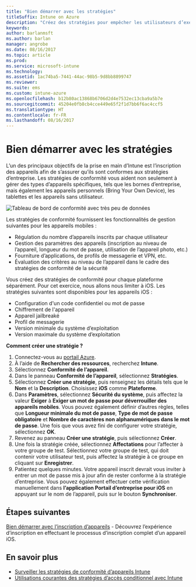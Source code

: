 ```yaml
---
title: "Bien démarrer avec les stratégies"
titleSuffix: Intune on Azure
description: "Créez des stratégies pour empêcher les utilisateurs d’exécuter des actions non autorisées avec leurs appareils."
keywords: 
author: barlanmsft
ms.author: barlan
manager: angrobe
ms.date: 08/16/2017
ms.topic: article
ms.prod: 
ms.service: microsoft-intune
ms.technology: 
ms.assetid: 1ac74ba5-7441-44ac-98b5-9d8bb8899747
ms.reviewer: 
ms.suite: ems
ms.custom: intune-azure
ms.openlocfilehash: b12b80ac13868b6706d2d4e7532ec13cba9a5b7e
ms.sourcegitcommit: 45204e0fb8cb4cce449e65f2f1d7bb6f6ac4ccf5
ms.translationtype: HT
ms.contentlocale: fr-FR
ms.lasthandoff: 08/16/2017
---
```

# <a name="get-started-with-policies"></a>Bien démarrer avec les stratégies

L’un des principaux objectifs de la prise en main d’Intune est l’inscription des appareils afin de s’assurer qu’ils sont conformes aux stratégies d’entreprise. Les stratégies de conformité vous aident non seulement à gérer des types d’appareils spécifiques, tels que les bornes d’entreprise, mais également les appareils personnels (Bring Your Own Device), les tablettes et les appareils sans utilisateur.

![Tableau de bord de conformité avec très peu de données](/intune/media/generic-compliance-dashboard.png)

Les stratégies de conformité fournissent les fonctionnalités de gestion suivantes pour les appareils mobiles :

* Régulation du nombre d’appareils inscrits par chaque utilisateur
* Gestion des paramètres des appareils (inscription au niveau de l’appareil, longueur du mot de passe, utilisation de l’appareil photo, etc.)
* Fourniture d’applications, de profils de messagerie et VPN, etc.
* Évaluation des critères au niveau de l’appareil dans le cadre des stratégies de conformité de la sécurité

Vous créez des stratégies de conformité pour chaque plateforme séparément. Pour cet exercice, nous allons nous limiter à iOS. Les stratégies suivantes sont disponibles pour les appareils iOS :

* Configuration d'un code confidentiel ou mot de passe
* Chiffrement de l'appareil
* Appareil jailbreaké
* Profil de messagerie
* Version minimale du système d’exploitation
* Version maximale du système d’exploitation

__Comment créer une stratégie ?__

1. Connectez-vous au [portail Azure](https://portal.azure.com).
2. À l’aide de **Rechercher des ressources**, recherchez **Intune**.
3. Sélectionnez **Conformité de l’appareil**.
4. Dans le panneau **Conformité de l’appareil**, sélectionnez **Stratégies**.
5. Sélectionnez **Créer une stratégie**, puis renseignez les détails tels que le **Nom** et la **Description**. Choisissez **iOS** comme **Plateforme**.
6. Dans **Paramètres**, sélectionnez **Sécurité du système**, puis affectez la valeur **Exiger** à **Exiger un mot de passe pour déverrouiller des appareils mobiles**. Vous pouvez également définir d’autres règles, telles que **Longueur minimale du mot de passe**, **Type de mot de passe obligatoire** et **Nombre de caractères non alphanumériques dans le mot de passe**. Une fois que vous avez fini de configurer votre stratégie, sélectionnez **OK**.
7. Revenez au panneau **Créer une stratégie**, puis sélectionnez **Créer**.
8. Une fois la stratégie créée, sélectionnez **Affectations** pour l’affecter à votre groupe de test. Sélectionnez votre groupe de test, qui doit contenir votre utilisateur test, puis affectez la stratégie à ce groupe en cliquant sur **Enregistrer**.
9. Patientez quelques minutes. Votre appareil inscrit devrait vous inviter à entrer un mot de passe mis à jour afin de rester conforme à la stratégie d’entreprise. Vous pouvez également effectuer cette vérification manuellement dans **l’application Portail d’entreprise pour iOS** en appuyant sur le nom de l’appareil, puis sur le bouton **Synchroniser**.

## <a name="next-steps"></a>Étapes suivantes

[Bien démarrer avec l’inscription d’appareils](get-started-enroll.md) - Découvrez l’expérience d’inscription en effectuant le processus d’inscription complet d’un appareil iOS.

## <a name="learn-more"></a>En savoir plus

* [Surveiller les stratégies de conformité d’appareils Intune](compliance-policy-monitor.md)
* [Utilisations courantes des stratégies d’accès conditionnel avec Intune](conditional-access-intune-common-ways-use.md)
